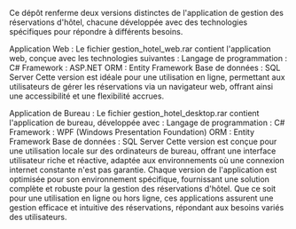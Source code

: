 Ce dépôt renferme deux versions distinctes de l'application de gestion des réservations d'hôtel, chacune développée avec des technologies spécifiques pour répondre à différents besoins.

Application Web : Le fichier gestion_hotel_web.rar contient l'application web, conçue avec les technologies suivantes :
Langage de programmation : C#
Framework : ASP.NET
ORM : Entity Framework
Base de données : SQL Server
Cette version est idéale pour une utilisation en ligne, permettant aux utilisateurs de gérer les réservations via un navigateur web, offrant ainsi une accessibilité et une flexibilité accrues.

Application de Bureau : Le fichier gestion_hotel_desktop.rar contient l'application de bureau, développée avec :
Langage de programmation : C#
Framework : WPF (Windows Presentation Foundation)
ORM : Entity Framework
Base de données : SQL Server
Cette version est conçue pour une utilisation locale sur des ordinateurs de bureau, offrant une interface utilisateur riche et réactive, adaptée aux environnements où une connexion internet constante n'est pas garantie.
Chaque version de l'application est optimisée pour son environnement spécifique, fournissant une solution complète et robuste pour la gestion des réservations d'hôtel. Que ce soit pour une utilisation en ligne ou hors ligne, ces applications assurent une gestion efficace et intuitive des réservations, répondant aux besoins variés des utilisateurs.
